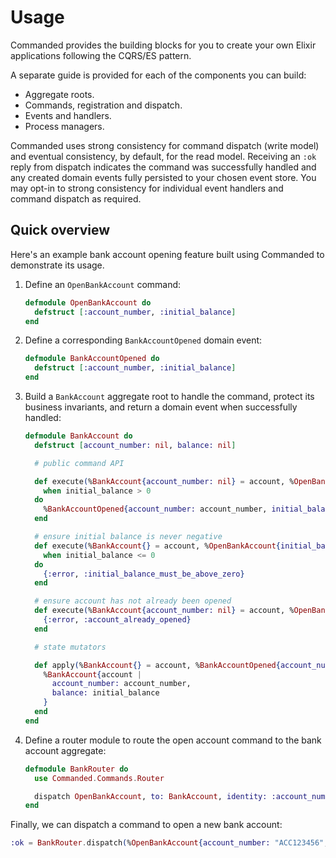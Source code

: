 # Usage

Commanded provides the building blocks for you to create your own Elixir applications following the CQRS/ES pattern.

A separate guide is provided for each of the components you can build:

- Aggregate roots.
- Commands, registration and dispatch.
- Events and handlers.
- Process managers.

Commanded uses strong consistency for command dispatch (write model) and eventual consistency, by default, for the read model. Receiving an `:ok` reply from dispatch indicates the command was successfully handled and any created domain events fully persisted to your chosen event store. You may opt-in to strong consistency for individual event handlers and command dispatch as required.

## Quick overview

Here's an example bank account opening feature built using Commanded to demonstrate its usage.

1. Define an `OpenBankAccount` command:

    ```elixir
    defmodule OpenBankAccount do
      defstruct [:account_number, :initial_balance]
    end
    ```

2. Define a corresponding `BankAccountOpened` domain event:

    ```elixir
    defmodule BankAccountOpened do
      defstruct [:account_number, :initial_balance]
    end
    ```

3. Build a `BankAccount` aggregate root to handle the command, protect its business invariants, and return a domain event when successfully handled:

    ```elixir
    defmodule BankAccount do
      defstruct [account_number: nil, balance: nil]

      # public command API

      def execute(%BankAccount{account_number: nil} = account, %OpenBankAccount{account_number: account_number, initial_balance: initial_balance})
        when initial_balance > 0
      do
        %BankAccountOpened{account_number: account_number, initial_balance: initial_balance}
      end

      # ensure initial balance is never negative
      def execute(%BankAccount{} = account, %OpenBankAccount{initial_balance: initial_balance})
        when initial_balance <= 0
      do
        {:error, :initial_balance_must_be_above_zero}
      end

      # ensure account has not already been opened
      def execute(%BankAccount{account_number: nil} = account, %OpenBankAccount{}) do
        {:error, :account_already_opened}
      end

      # state mutators

      def apply(%BankAccount{} = account, %BankAccountOpened{account_number: account_number, initial_balance: initial_balance}) do
        %BankAccount{account |
          account_number: account_number,
          balance: initial_balance
        }
      end
    end
    ```

4. Define a router module to route the open account command to the bank account aggregate:

    ```elixir
    defmodule BankRouter do
      use Commanded.Commands.Router

      dispatch OpenBankAccount, to: BankAccount, identity: :account_number
    end
    ```

Finally, we can dispatch a command to open a new bank account:

```elixir
:ok = BankRouter.dispatch(%OpenBankAccount{account_number: "ACC123456", initial_balance: 1_000})
```
